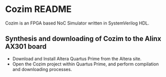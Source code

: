 Cozim README
===

Cozim is an FPGA based NoC Simulator written in SystemVerilog HDL.

Synthesis and downloading of Cozim to the Alinx AX301 board
---

* Download and Install Altera Quartus Prime from the Altera site.
* Open the Cozim project within Quartus Prime, and perform compilation and downloading processes.